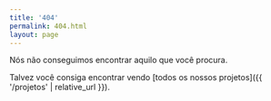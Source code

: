 ```yaml
---
title: '404'
permalink: 404.html
layout: page
---
```


Nós não conseguimos encontrar aquilo que você procura.

Talvez você consiga encontrar vendo [todos os nossos projetos]({{ '/projetos' | relative_url }}).
